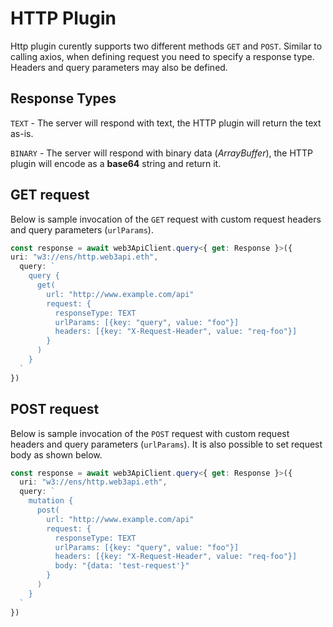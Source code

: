 # HTTP Plugin

Http plugin curently supports two different methods `GET` and `POST`. Similar to calling axios, when defining request you need to specify a response type. Headers and query parameters may also be defined.

## Response Types

`TEXT` - The server will respond with text, the HTTP plugin will return the text as-is.

`BINARY` - The server will respond with binary data (_ArrayBuffer_), the HTTP plugin will encode as a **base64** string and return it.

## GET request

Below is sample invocation of the `GET` request with custom request headers and query parameters (`urlParams`).

```ts
const response = await web3ApiClient.query<{ get: Response }>({
uri: "w3://ens/http.web3api.eth",
  query: `
    query {
      get(
        url: "http://www.example.com/api"
        request: {
          responseType: TEXT
          urlParams: [{key: "query", value: "foo"}]
          headers: [{key: "X-Request-Header", value: "req-foo"}]
        }
      )
    }
  `
})
```

## POST request

Below is sample invocation of the `POST` request with custom request headers and query parameters (`urlParams`). It is also possible to set request body as shown below.

```ts
const response = await web3ApiClient.query<{ get: Response }>({
  uri: "w3://ens/http.web3api.eth",
  query: `
    mutation {
      post(
        url: "http://www.example.com/api"
        request: {
          responseType: TEXT
          urlParams: [{key: "query", value: "foo"}]
          headers: [{key: "X-Request-Header", value: "req-foo"}]
          body: "{data: 'test-request'}"
        }
      )
    }
  `
})
```
